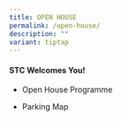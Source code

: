 ```yaml
---
title: OPEN HOUSE
permalink: /open-house/
description: ""
variant: tiptap
---
```

<p></p>
<h4><strong>STC Welcomes You!</strong></h4>
<ul data-tight="true" class="tight">
<li>
<p>Open House Programme</p>
</li>
<li>
<p>Parking Map</p>
</li>
</ul>
<p></p>
<p></p>
<p></p>